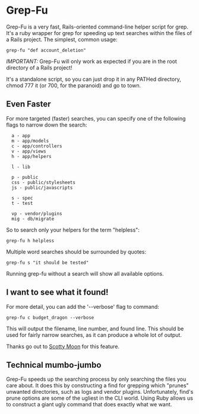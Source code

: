 Grep-Fu
=======

Grep-Fu is a very fast, Rails-oriented command-line helper script for grep.  It's a ruby wrapper for grep for speeding up text searches within the files of a Rails project.  The simplest, common usage:

	grep-fu "def account_deletion"

*IMPORTANT:* Grep-Fu will only work as expected if you are in the root directory of a Rails project!

It's a standalone script, so you can just drop it in any PATHed directory, chmod 777 it (or 700, for the paranoid) and go to town.

Even Faster
-----------

For more targeted (faster) searches, you can specify one of the following flags to narrow down the search:

      a - app
      m - app/models
      c - app/controllers
      v - app/views
      h - app/helpers

      l - lib

      p - public
      css - public/stylesheets
      js - public/javascripts

      s - spec
      t - test

      vp - vendor/plugins
      mig - db/migrate

So to search only your helpers for the term "helpless":

	grep-fu h helpless

Multiple word searches should be surrounded by quotes:

	grep-fu s "it should be tested"

Running grep-fu without a search will show all available options.

I want to see what it found!
----------------------------

For more detail, you can add the '--verbose' flag to command:

	grep-fu c budget_dragon --verbose

This will output the filename, line number, and found line.  This should be used for fairly narrow searches, as it can produce a whole lot of output.

Thanks go out to [Scotty Moon](http://github.com/scottymoon) for this feature.

Technical mumbo-jumbo
---------------------

Grep-Fu speeds up the searching process by only searching the files you care about.  It does this by constructing a find for grepping which "prunes" unwanted directories, such as logs and vendor plugins.  Unfortunately, find's prune options are some of the ugliest in the CLI world.  Using Ruby allows us to construct a giant ugly command that does exactly what we want.



